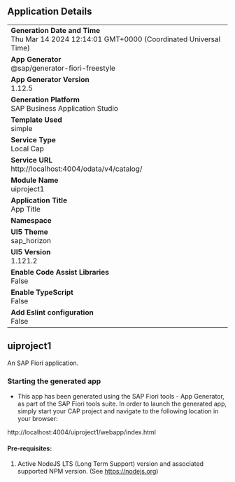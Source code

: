 ## Application Details
|               |
| ------------- |
|**Generation Date and Time**<br>Thu Mar 14 2024 12:14:01 GMT+0000 (Coordinated Universal Time)|
|**App Generator**<br>@sap/generator-fiori-freestyle|
|**App Generator Version**<br>1.12.5|
|**Generation Platform**<br>SAP Business Application Studio|
|**Template Used**<br>simple|
|**Service Type**<br>Local Cap|
|**Service URL**<br>http://localhost:4004/odata/v4/catalog/
|**Module Name**<br>uiproject1|
|**Application Title**<br>App Title|
|**Namespace**<br>|
|**UI5 Theme**<br>sap_horizon|
|**UI5 Version**<br>1.121.2|
|**Enable Code Assist Libraries**<br>False|
|**Enable TypeScript**<br>False|
|**Add Eslint configuration**<br>False|

## uiproject1

An SAP Fiori application.

### Starting the generated app

-   This app has been generated using the SAP Fiori tools - App Generator, as part of the SAP Fiori tools suite.  In order to launch the generated app, simply start your CAP project and navigate to the following location in your browser:

http://localhost:4004/uiproject1/webapp/index.html

#### Pre-requisites:

1. Active NodeJS LTS (Long Term Support) version and associated supported NPM version.  (See https://nodejs.org)


